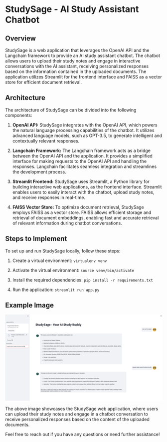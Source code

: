 # StudySage - AI Study Assistant Chatbot

## Overview
StudySage is a web application that leverages the OpenAI API and the Langchain framework to provide an AI study assistant chatbot. The chatbot allows users to upload their study notes and engage in interactive conversations with the AI assistant, receiving personalized responses based on the information contained in the uploaded documents. The application utilizes Streamlit for the frontend interface and FAISS as a vector store for efficient document retrieval.

## Architecture
The architecture of StudySage can be divided into the following components:

1. **OpenAI API:** StudySage integrates with the OpenAI API, which powers the natural language processing capabilities of the chatbot. It utilizes advanced language models, such as GPT-3.5, to generate intelligent and contextually relevant responses.

2. **Langchain Framework:** The Langchain framework acts as a bridge between the OpenAI API and the application. It provides a simplified interface for making requests to the OpenAI API and handling the responses. Langchain facilitates seamless integration and streamlines the development process.

3. **Streamlit Frontend:** StudySage uses Streamlit, a Python library for building interactive web applications, as the frontend interface. Streamlit enables users to easily interact with the chatbot, upload study notes, and receive responses in real-time.

4. **FAISS Vector Store:** To optimize document retrieval, StudySage employs FAISS as a vector store. FAISS allows efficient storage and retrieval of document embeddings, enabling fast and accurate retrieval of relevant information during chatbot conversations.

## Steps to Implement
To set up and run StudySage locally, follow these steps:

1. Create a virtual environment: `virtualenv venv`

2. Activate the virtual environment: `source venv/bin/activate`

3. Install the required dependencies: `pip install -r requirements.txt`

4. Run the application: `streamlit run app.py`

## Example Image
![StudySage Example](assets/example.png)

The above image showcases the StudySage web application, where users can upload their study notes and engage in a chatbot conversation to receive personalized responses based on the content of the uploaded documents.

Feel free to reach out if you have any questions or need further assistance!